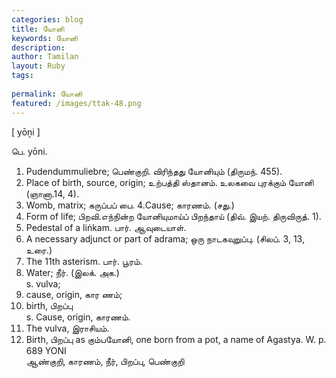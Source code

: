 ```yaml
---
categories: blog
title: யோனி
keywords: யோனி
description: 
author: Tamilan
layout: Ruby
tags: 
 
permalink: யோனி
featured: /images/ttak-48.png
---
```

  
[ yōṉi ]  
  
பெ. yōni.   
1. Pudendummuliebre; பெண்குறி. விரிந்தது யோனியும் (திருமந். 455).   
2. Place of birth, source, origin; உற்பத்தி ஸ்தானம். உலகவை புரக்கும் யோனி (ஞானா.14, 4).   
3. Womb, matrix; கருப்பப் பை. 4.Cause; காரணம். (சது.)   
5. Form of life; பிறவி.எந்நின்ற யோனியுமாய்ப் பிறந்தாய் (திவ். இயற். திருவிருத். 1).   
6. Pedestal of a liṅkam. பார். ஆவுடையாள்.   
7. A necessary adjunct or part of adrama; ஒரு நாடகவுறுப்பு. (சிலப். 3, 13, உரை.)  
8. The 11th asterism. பார். பூரம்.   
9. Water; நீர். (இலக். அக.)  
s. vulva;   
2. cause, origin, கார ணம்;   
3. birth, பிறப்பு  
s. Cause, origin, காரணம்.   
2. The vulva, இராசியம்.   
3. Birth, பிறப்பு as கும்பயோனி, one born from a pot, a name of Agastya. W. p. 689 YONI  
ஆண்குறி, காரணம், நீர், பிறப்பு, பெண்குறி